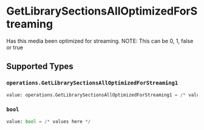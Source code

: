 # GetLibrarySectionsAllOptimizedForStreaming

Has this media been optimized for streaming. NOTE: This can be 0, 1, false or true


## Supported Types

### `operations.GetLibrarySectionsAllOptimizedForStreaming1`

```python
value: operations.GetLibrarySectionsAllOptimizedForStreaming1 = /* values here */
```

### `bool`

```python
value: bool = /* values here */
```

